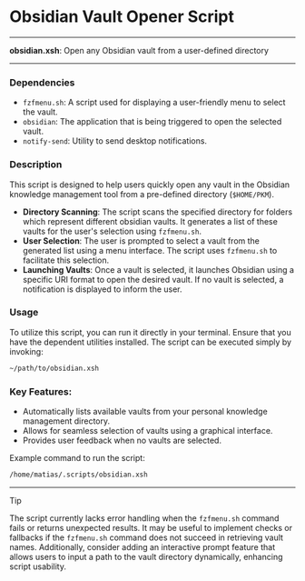 # Obsidian Vault Opener Script

---

**obsidian.xsh**: Open any Obsidian vault from a user-defined directory

---

### Dependencies

- `fzfmenu.sh`: A script used for displaying a user-friendly menu to select the vault.
- `obsidian`: The application that is being triggered to open the selected vault.
- `notify-send`: Utility to send desktop notifications.

### Description

This script is designed to help users quickly open any vault in the Obsidian knowledge management tool from a pre-defined directory (`$HOME/PKM`). 

- **Directory Scanning**: The script scans the specified directory for folders which represent different obsidian vaults. It generates a list of these vaults for the user's selection using `fzfmenu.sh`.
- **User Selection**: The user is prompted to select a vault from the generated list using a menu interface. The script uses `fzfmenu.sh` to facilitate this selection.
- **Launching Vaults**: Once a vault is selected, it launches Obsidian using a specific URI format to open the desired vault. If no vault is selected, a notification is displayed to inform the user.

### Usage

To utilize this script, you can run it directly in your terminal. Ensure that you have the dependent utilities installed. The script can be executed simply by invoking:

```bash
~/path/to/obsidian.xsh
```

### Key Features:
- Automatically lists available vaults from your personal knowledge management directory.
- Allows for seamless selection of vaults using a graphical interface.
- Provides user feedback when no vaults are selected.

Example command to run the script:

```bash
/home/matias/.scripts/obsidian.xsh
```

---

> [!TIP]
> The script currently lacks error handling when the `fzfmenu.sh` command fails or returns unexpected results. It may be useful to implement checks or fallbacks if the `fzfmenu.sh` command does not succeed in retrieving vault names. Additionally, consider adding an interactive prompt feature that allows users to input a path to the vault directory dynamically, enhancing script usability.